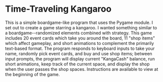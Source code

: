 # Time-Traveling Kangaroo
This is a simple boardgame-like program that uses the Pygame module. I set out to create a game starring a kangaroo. I wanted something similar to a boardgame--randomized elements combined with strategy. This game includes 20 event cards which take you around the board, 11 "shop items" which affect gameplay, and short animations to complement the primarily text-based format. The program responds to keyboard inputs to take your name, randomly pick event cards, and buy and use shop items; between input prompts, the program will display current "KangaCash" balance, run short animations, keep track of the current space, and display the shop when the user passes the shop spaces. Instructions are available to view at the beginning of the game.
